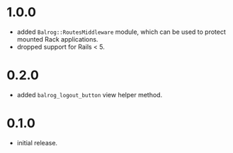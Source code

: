 # 1.0.0

- added `Balrog::RoutesMiddleware` module, which can be used to protect mounted Rack applications.
- dropped support for Rails < 5.

# 0.2.0

- added `balrog_logout_button` view helper method.

# 0.1.0

- initial release.
